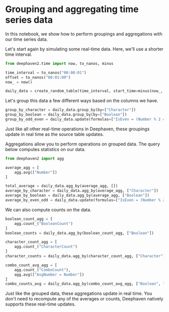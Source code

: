 # Grouping and aggregating time series data

In this notebook, we show how to perform groupings and aggregations with our time series data.

Let's start again by simulating some real-time data. Here, we'll use a shorter time interval.

```python
from deephaven2.time import now, to_nanos, minus

time_interval = to_nanos("00:00:01")
offset = to_nanos("00:01:00")
now_ = now()

daily_data = create_random_table(time_interval, start_time=minus(now_, offset))
```

Let's group this data a few different ways based on the columns we have.

```python
group_by_character = daily_data.group_by(by=["Character"])
group_by_boolean = daily_data.group_by(by=["Boolean"])
group_by_odd_even = daily_data.update(formulas=["IsEven = (Number % 2 == 0)"]).group_by(by=["IsEven"]).drop_columns(["IsEven"])
```

Just like all other real-time operations in Deephaven, these groupings update in real time as the source table updates.

Aggregations allow you to perform operations on grouped data. The query below computes statistics on our data.

```python
from deephaven2 import agg

average_agg = [
    agg.avg(["Number"])
]

total_average = daily_data.agg_by(average_agg, [])
average_by_character = daily_data.agg_by(average_agg, ["Character"])
average_by_boolean = daily_data.agg_by(average_agg, ["Boolean"])
average_by_even_odd = daily_data.update(formulas=["IsEven = (Number % 2 == 0)"]).agg_by(average_agg, ["IsEven"])
```

We can also compute counts on the data.

```python
boolean_count_agg = [
    agg.count_("BooleanCount")
]
boolean_counts = daily_data.agg_by(boolean_count_agg, ["Boolean"])

character_count_agg = [
    agg.count_("CharacterCount")
]
character_counts = daily_data.agg_by(character_count_agg, ["Character"])

combo_count_avg_agg = [
    agg.count_("ComboCount"),
    agg.avg(["AvgNumber = Number"])
]
combo_counts_avg = daily_data.agg_by(combo_count_avg_agg, ["Boolean", "Character"])
```

Just like the grouped data, these aggregations update in real time. You don't need to recompute any of the averages or counts, Deephaven natively supports these real-time updates.
